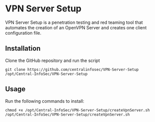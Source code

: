 # VPN Server Setup

VPN Server Setup is a penetration testing and red teaming tool that automates the creation of an OpenVPN Server and creates one client configuration file.

## Installation

Clone the GitHub repository and run the script
```
git clone https://github.com/centralinfosec/VPN-Server-Setup /opt/Central-InfoSec/VPN-Server-Setup
```

## Usage

Run the following commands to install:
```
chmod +x /opt/Central-InfoSec/VPN-Server-Setup/createVpnServer.sh
/opt/Central-InfoSec/VPN-Server-Setup/createVpnServer.sh
```
